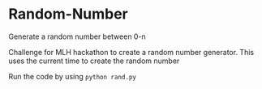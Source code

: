 # Random-Number
Generate a random number between 0-n

Challenge for MLH hackathon to create a random number generator.
This uses the current time to create the random number

Run the code by using `python rand.py`
